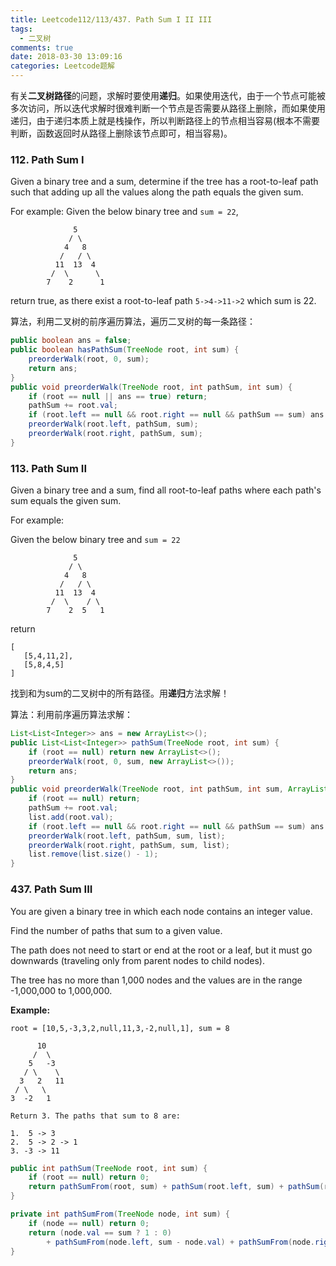 ```yaml
---
title: Leetcode112/113/437. Path Sum I II III
tags:
  - 二叉树
comments: true
date: 2018-03-30 13:09:16
categories: Leetcode题解
---
```

有关**二叉树路径**的问题，求解时要使用**递归**。如果使用迭代，由于一个节点可能被多次访问，所以迭代求解时很难判断一个节点是否需要从路径上删除，而如果使用递归，由于递归本质上就是栈操作，所以判断路径上的节点相当容易(根本不需要判断，函数返回时从路径上删除该节点即可，相当容易)。

<!-- more -->

### 112. Path Sum I

Given a binary tree and a sum, determine if the tree has a root-to-leaf path such that adding up all the values along the path equals the given sum.

For example:
Given the below binary tree and `sum = 22`,

```
              5
             / \
            4   8
           /   / \
          11  13  4
         /  \      \
        7    2      1
```

return true, as there exist a root-to-leaf path `5->4->11->2` which sum is 22.

算法，利用二叉树的前序遍历算法，遍历二叉树的每一条路径：

```java
public boolean ans = false;
public boolean hasPathSum(TreeNode root, int sum) {
    preorderWalk(root, 0, sum);
    return ans;
}
public void preorderWalk(TreeNode root, int pathSum, int sum) {
    if (root == null || ans == true) return;
    pathSum += root.val;
    if (root.left == null && root.right == null && pathSum == sum) ans = true;
    preorderWalk(root.left, pathSum, sum);
    preorderWalk(root.right, pathSum, sum);
}
```



### 113. Path Sum II

Given a binary tree and a sum, find all root-to-leaf paths where each path's sum equals the given sum.

For example:

Given the below binary tree and `sum = 22`

```
              5
             / \
            4   8
           /   / \
          11  13  4
         /  \    / \
        7    2  5   1
```

return

```
[
   [5,4,11,2],
   [5,8,4,5]
]
```



找到和为sum的二叉树中的所有路径。用**递归**方法求解！

算法：利用前序遍历算法求解：

```java
List<List<Integer>> ans = new ArrayList<>();
public List<List<Integer>> pathSum(TreeNode root, int sum) {
    if (root == null) return new ArrayList<>();
    preorderWalk(root, 0, sum, new ArrayList<>());
    return ans;
}
public void preorderWalk(TreeNode root, int pathSum, int sum, ArrayList<Integer> list) {
    if (root == null) return;
    pathSum += root.val;
    list.add(root.val);
    if (root.left == null && root.right == null && pathSum == sum) ans.add(new ArrayList<>(list));
    preorderWalk(root.left, pathSum, sum, list);
    preorderWalk(root.right, pathSum, sum, list);
    list.remove(list.size() - 1);
}
```



### 437. Path Sum III

You are given a binary tree in which each node contains an integer value.

Find the number of paths that sum to a given value.

The path does not need to start or end at the root or a leaf, but it must go downwards (traveling only from parent nodes to child nodes).

The tree has no more than 1,000 nodes and the values are in the range -1,000,000 to 1,000,000.

**Example:**

```
root = [10,5,-3,3,2,null,11,3,-2,null,1], sum = 8

      10
     /  \
    5   -3
   / \    \
  3   2   11
 / \   \
3  -2   1

Return 3. The paths that sum to 8 are:

1.  5 -> 3
2.  5 -> 2 -> 1
3. -3 -> 11
```



```java
public int pathSum(TreeNode root, int sum) {
    if (root == null) return 0;
    return pathSumFrom(root, sum) + pathSum(root.left, sum) + pathSum(root.right, sum);
}

private int pathSumFrom(TreeNode node, int sum) {
    if (node == null) return 0;
    return (node.val == sum ? 1 : 0) 
        + pathSumFrom(node.left, sum - node.val) + pathSumFrom(node.right, sum - node.val);
}
```

